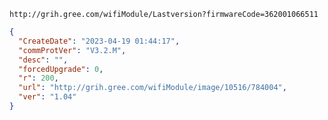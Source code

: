 `http://grih.gree.com/wifiModule/Lastversion?firmwareCode=362001066511`

```json
{
  "CreateDate": "2023-04-19 01:44:17",
  "commProtVer": "V3.2.M",
  "desc": "",
  "forcedUpgrade": 0,
  "r": 200,
  "url": "http://grih.gree.com/wifiModule/image/10516/784004",
  "ver": "1.04"
}
```